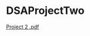 # DSAProjectTwo

[Project 2 .pdf](https://github.com/amitmanchella/DSAProjectTwo/files/15434631/Project.2.pdf)
